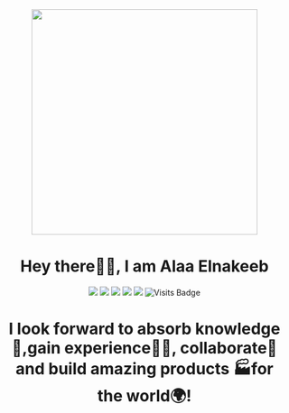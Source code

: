 <div align="center">
<img src="https://i.imgur.com/8MupZHY.gif" width="400px" />
<br>

# Hey there🙋‍♂️, I am Alaa Elnakeeb
[<img src="https://img.shields.io/badge/twitter-%231DA1F2.svg?&style=for-the-badge&logo=twitter&logoColor=white" />](https://x.com/AlaaElnakeeb2?t=8aGn5qXgAn9YUTlDXxobDQ&s=09) [<img src="https://img.shields.io/badge/medium-%2312100E.svg?&style=for-the-badge&logo=medium&logoColor=white" />](https://medium.com/@alaaelnakeeb81)  [<img src="https://img.shields.io/badge/linkedin-%230077B5.svg?&style=for-the-badge&logo=linkedin&logoColor=white" />](https://www.linkedin.com/in/pratik-kumar04/) [<img src = "https://img.shields.io/badge/facebook-%231877F2.svg?&style=for-the-badge&logo=facebook&logoColor=white">](https://www.facebook.com/alaa.elnakeeb.5?locale=ar_AR) [<img src ="https://img.shields.io/badge/Website-pk-%23.svg?&style=for-the-badge&logo=&logoColor=white%22">](https://pr2tik1.github.io/)  ![Visits Badge](https://badges.pufler.dev/visits/pr2tik1/pr2tik1?style=for-the-badge ) 

# I look forward to absorb knowledge🧠,gain experience👨‍🏭, collaborate🤝 and build amazing products 🏭for the world🌍!
